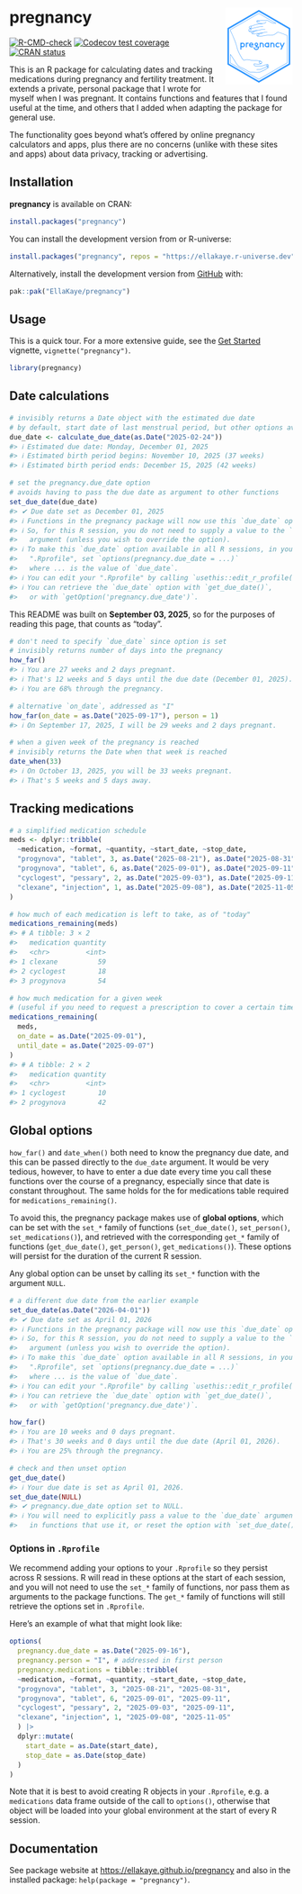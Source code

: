 
<!-- README.md is generated from README.Rmd. Please edit that file -->

# pregnancy <a href="https://ellakaye.github.io/pregnancy/"><img src="man/figures/logo.png" align="right" height="137" alt="pregnancy website" /></a>

<!-- badges: start -->

[![R-CMD-check](https://github.com/EllaKaye/pregnancy/actions/workflows/R-CMD-check.yaml/badge.svg)](https://github.com/EllaKaye/pregnancy/actions/workflows/R-CMD-check.yaml)
[![Codecov test
coverage](https://codecov.io/gh/EllaKaye/pregnancy/graph/badge.svg)](https://app.codecov.io/gh/EllaKaye/pregnancy)
[![CRAN
status](https://www.r-pkg.org/badges/version/pregnancy)](https://CRAN.R-project.org/package=pregnancy)
<!-- badges: end -->

This is an R package for calculating dates and tracking medications
during pregnancy and fertility treatment. It extends a private, personal
package that I wrote for myself when I was pregnant. It contains
functions and features that I found useful at the time, and others that
I added when adapting the package for general use.

The functionality goes beyond what’s offered by online pregnancy
calculators and apps, plus there are no concerns (unlike with these
sites and apps) about data privacy, tracking or advertising.

## Installation

**pregnancy** is available on CRAN:

``` r
install.packages("pregnancy")
```

You can install the development version from or R-universe:

``` r
install.packages("pregnancy", repos = "https://ellakaye.r-universe.dev")
```

Alternatively, install the development version from
[GitHub](https://github.com/EllaKaye/pregnancy) with:

``` r
pak::pak("EllaKaye/pregnancy") 
```

## Usage

This is a quick tour. For a more extensive guide, see the [Get
Started](https://ellakaye.github.io/pregnancy/articles/pregnancy.html)
vignette, `vignette("pregnancy")`.

``` r
library(pregnancy)
```

## Date calculations

``` r
# invisibly returns a Date object with the estimated due date
# by default, start date of last menstrual period, but other options available
due_date <- calculate_due_date(as.Date("2025-02-24"))
#> ℹ Estimated due date: Monday, December 01, 2025
#> ℹ Estimated birth period begins: November 10, 2025 (37 weeks)
#> ℹ Estimated birth period ends: December 15, 2025 (42 weeks)
```

``` r
# set the pregnancy.due_date option
# avoids having to pass the due date as argument to other functions
set_due_date(due_date)
#> ✔ Due date set as December 01, 2025
#> ℹ Functions in the pregnancy package will now use this `due_date` option.
#> ℹ So, for this R session, you do not need to supply a value to the `due_date`
#>   argument (unless you wish to override the option).
#> ℹ To make this `due_date` option available in all R sessions, in your
#>   ".Rprofile", set `options(pregnancy.due_date = ...)`
#>   where ... is the value of `due_date`.
#> ℹ You can edit your ".Rprofile" by calling `usethis::edit_r_profile()`
#> ℹ You can retrieve the `due_date` option with `get_due_date()`,
#>   or with `getOption('pregnancy.due_date')`.
```

This README was built on **September 03, 2025**, so for the purposes of
reading this page, that counts as “today”.

``` r
# don't need to specify `due_date` since option is set
# invisibly returns number of days into the pregnancy
how_far()
#> ℹ You are 27 weeks and 2 days pregnant.
#> ℹ That's 12 weeks and 5 days until the due date (December 01, 2025).
#> ℹ You are 68% through the pregnancy.
```

``` r
# alternative `on_date`, addressed as "I"
how_far(on_date = as.Date("2025-09-17"), person = 1)
#> ℹ On September 17, 2025, I will be 29 weeks and 2 days pregnant.
```

``` r
# when a given week of the pregnancy is reached
# invisibly returns the Date when that week is reached
date_when(33)
#> ℹ On October 13, 2025, you will be 33 weeks pregnant.
#> ℹ That's 5 weeks and 5 days away.
```

## Tracking medications

``` r
# a simplified medication schedule
meds <- dplyr::tribble(
  ~medication, ~format, ~quantity, ~start_date, ~stop_date,
  "progynova", "tablet", 3, as.Date("2025-08-21"), as.Date("2025-08-31"),
  "progynova", "tablet", 6, as.Date("2025-09-01"), as.Date("2025-09-11"),
  "cyclogest", "pessary", 2, as.Date("2025-09-03"), as.Date("2025-09-11"),
  "clexane", "injection", 1, as.Date("2025-09-08"), as.Date("2025-11-05")
)
```

``` r
# how much of each medication is left to take, as of "today"
medications_remaining(meds)
#> # A tibble: 3 × 2
#>   medication quantity
#>   <chr>         <int>
#> 1 clexane          59
#> 2 cyclogest        18
#> 3 progynova        54
```

``` r
# how much medication for a given week 
# (useful if you need to request a prescription to cover a certain time period)
medications_remaining(
  meds, 
  on_date = as.Date("2025-09-01"), 
  until_date = as.Date("2025-09-07")
)
#> # A tibble: 2 × 2
#>   medication quantity
#>   <chr>         <int>
#> 1 cyclogest        10
#> 2 progynova        42
```

## Global options

`how_far()` and `date_when()` both need to know the pregnancy due date,
and this can be passed directly to the `due_date` argument. It would be
very tedious, however, to have to enter a due date every time you call
these functions over the course of a pregnancy, especially since that
date is constant throughout. The same holds for the for medications
table required for `medications_remaining()`.

To avoid this, the pregnancy package makes use of **global options**,
which can be set with the `set_*` family of functions (`set_due_date()`,
`set_person()`, `set_medications()`), and retrieved with the
corresponding `get_*` family of functions (`get_due_date()`,
`get_person()`, `get_medications()`). These options will persist for the
duration of the current R session.

Any global option can be unset by calling its `set_*` function with the
argument `NULL`.

``` r
# a different due date from the earlier example
set_due_date(as.Date("2026-04-01"))
#> ✔ Due date set as April 01, 2026
#> ℹ Functions in the pregnancy package will now use this `due_date` option.
#> ℹ So, for this R session, you do not need to supply a value to the `due_date`
#>   argument (unless you wish to override the option).
#> ℹ To make this `due_date` option available in all R sessions, in your
#>   ".Rprofile", set `options(pregnancy.due_date = ...)`
#>   where ... is the value of `due_date`.
#> ℹ You can edit your ".Rprofile" by calling `usethis::edit_r_profile()`
#> ℹ You can retrieve the `due_date` option with `get_due_date()`,
#>   or with `getOption('pregnancy.due_date')`.
```

``` r
how_far()
#> ℹ You are 10 weeks and 0 days pregnant.
#> ℹ That's 30 weeks and 0 days until the due date (April 01, 2026).
#> ℹ You are 25% through the pregnancy.
```

``` r
# check and then unset option
get_due_date()
#> ℹ Your due date is set as April 01, 2026.
set_due_date(NULL)
#> ✔ pregnancy.due_date option set to NULL.
#> ℹ You will need to explicitly pass a value to the `due_date` argument
#>   in functions that use it, or reset the option with `set_due_date()`.
```

### Options in `.Rprofile`

We recommend adding your options to your `.Rprofile` so they persist
across R sessions. R will read in these options at the start of each
session, and you will not need to use the `set_*` family of functions,
nor pass them as arguments to the package functions. The `get_*` family
of functions will still retrieve the options set in `.Rprofile`.

Here’s an example of what that might look like:

``` r
options(
  pregnancy.due_date = as.Date("2025-09-16"),
  pregnancy.person = "I", # addressed in first person
  pregnancy.medications = tibble::tribble(
  ~medication, ~format, ~quantity, ~start_date, ~stop_date,
  "progynova", "tablet", 3, "2025-08-21", "2025-08-31",
  "progynova", "tablet", 6, "2025-09-01", "2025-09-11",
  "cyclogest", "pessary", 2, "2025-09-03", "2025-09-11",
  "clexane", "injection", 1, "2025-09-08", "2025-11-05"
  ) |> 
  dplyr::mutate(
    start_date = as.Date(start_date),
    stop_date = as.Date(stop_date)
  )
)
```

Note that it is best to avoid creating R objects in your `.Rprofile`,
e.g. a `medications` data frame outside of the call to `options()`,
otherwise that object will be loaded into your global environment at the
start of every R session.

## Documentation

See package website at <https://ellakaye.github.io/pregnancy> and also
in the installed package: `help(package = "pregnancy")`.
